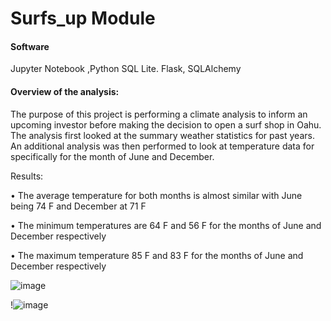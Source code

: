 # Surfs_up Module

#### Software 
Jupyter Notebook ,Python SQL Lite. Flask, SQLAlchemy

#### Overview of the analysis:

The purpose of this project is performing a climate analysis to inform an upcoming investor before making the decision to open a surf shop in Oahu. The analysis first looked at the summary weather statistics for past years. An additional analysis was then performed to look at temperature data for specifically for the month of June and December.

Results: 

•	The average temperature for both months is almost similar with June being 74 F and December at 71 F

•	The minimum temperatures are 64 F and 56 F for the months of June and December respectively

•	The maximum temperature 85 F and 83 F for the months of June and December respectively


![image](https://user-images.githubusercontent.com/90416094/145323203-1ce7e3ba-14f6-4550-86b9-028c73c2c135.png)


!![image](https://user-images.githubusercontent.com/90416094/145737275-810bfe8c-bb0c-4529-b3b7-3d28505508c2.png)
